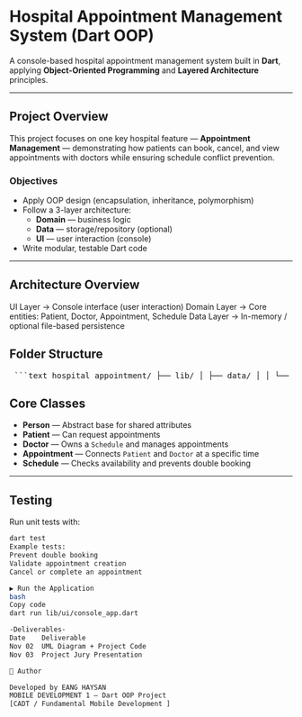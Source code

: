 # Hospital Appointment Management System (Dart OOP)

A console-based hospital appointment management system built in **Dart**, applying **Object-Oriented Programming** and **Layered Architecture** principles.

---

## Project Overview
This project focuses on one key hospital feature — **Appointment Management** — demonstrating how patients can book, cancel, and view appointments with doctors while ensuring schedule conflict prevention.

### Objectives
- Apply OOP design (encapsulation, inheritance, polymorphism)
- Follow a 3-layer architecture:
  - **Domain** — business logic
  - **Data** — storage/repository (optional)
  - **UI** — user interaction (console)
- Write modular, testable Dart code

---

## Architecture Overview

UI Layer → Console interface (user interaction)
Domain Layer → Core entities: Patient, Doctor, Appointment, Schedule
Data Layer → In-memory / optional file-based persistence

## Folder Structure

<pre> ```text hospital_appointment/ ├── lib/ │ ├── data/ │ │ └── appointment_repository.dart │ ├── domain/ │ │ └── domain.dart │ ├── main.dart │ └── ui/ │ └── console.dart ├── pubspec.yaml ├── README.md └── test/ └── domain_test.dart ``` </pre>

## Core Classes
- **Person** — Abstract base for shared attributes
- **Patient** — Can request appointments
- **Doctor** — Owns a `Schedule` and manages appointments
- **Appointment** — Connects `Patient` and `Doctor` at a specific time
- **Schedule** — Checks availability and prevents double booking

---

## Testing
Run unit tests with:
```bash
dart test
Example tests:
Prevent double booking
Validate appointment creation
Cancel or complete an appointment

▶ Run the Application
bash
Copy code
dart run lib/ui/console_app.dart

-Deliverables-
Date	Deliverable
Nov 02	UML Diagram + Project Code
Nov 03	Project Jury Presentation

👤 Author

Developed by EANG HAYSAN
MOBILE DEVELOPMENT 1 — Dart OOP Project
[CADT / Fundamental Mobile Development ]
